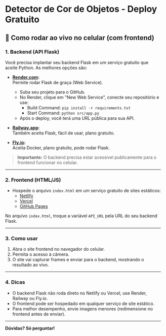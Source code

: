 # Detector de Cor de Objetos - Deploy Gratuito

## 📱 Como rodar ao vivo no celular (com frontend)

### 1. Backend (API Flask)

Você precisa implantar seu backend Flask em um serviço gratuito que aceite Python. As melhores opções são:

- **[Render.com](https://render.com/):**  
  Permite rodar Flask de graça (Web Service).  
  - Suba seu projeto para o GitHub.
  - No Render, clique em "New Web Service", conecte seu repositório e use:
    - Build Command: `pip install -r requirements.txt`
    - Start Command: `python src/app.py`
  - Após o deploy, você terá uma URL pública para sua API.

- **[Railway.app](https://railway.app/):**  
  Também aceita Flask, fácil de usar, plano gratuito.

- **[Fly.io](https://fly.io/):**  
  Aceita Docker, plano gratuito, pode rodar Flask.

> **Importante:** O backend precisa estar acessível publicamente para o frontend funcionar no celular.

---

### 2. Frontend (HTML/JS)

- Hospede o arquivo `index.html` em um serviço gratuito de sites estáticos:
  - [Netlify](https://netlify.com/)
  - [Vercel](https://vercel.com/)
  - [GitHub Pages](https://pages.github.com/)

No arquivo `index.html`, troque a variável `API_URL` pela URL do seu backend Flask.

---

### 3. Como usar

1. Abra o site frontend no navegador do celular.
2. Permita o acesso à câmera.
3. O site vai capturar frames e enviar para o backend, mostrando o resultado ao vivo.

---

### 4. Dicas

- O backend Flask não roda direto no Netlify ou Vercel, use Render, Railway ou Fly.io.
- O frontend pode ser hospedado em qualquer serviço de site estático.
- Para melhor desempenho, envie imagens menores (redimensione no frontend antes de enviar).

---

**Dúvidas? Só perguntar!**